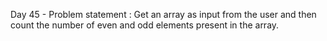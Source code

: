 Day 45 - Problem statement : Get an array as input from the user and then count the number of even and odd elements present in the array.
